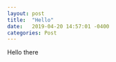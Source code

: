 ```yaml
---
layout: post
title:  "Hello"
date:   2019-04-20 14:57:01 -0400
categories: Post
---
```


Hello there

